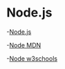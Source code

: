 # Node.js


-[Node.js](https://nodejs.org/es/)

-[Node MDN](https://developer.mozilla.org/es/docs/Web/API/Node)

-[Node w3schools](https://www.w3schools.com/nodejs/)



